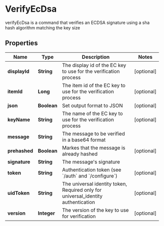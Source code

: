 

# VerifyEcDsa

verifyEcDsa is a command that verifies an ECDSA signature using a sha hash algorithm matching the key size

## Properties

| Name | Type | Description | Notes |
|------------ | ------------- | ------------- | -------------|
|**displayId** | **String** | The display id of the EC key to use for the verification process |  [optional] |
|**itemId** | **Long** | The item id of the EC key to use for the verification process |  [optional] |
|**json** | **Boolean** | Set output format to JSON |  [optional] |
|**keyName** | **String** | The name of the EC key to use for the verification process |  [optional] |
|**message** | **String** | The message to be verified in a base64 format |  |
|**prehashed** | **Boolean** | Markes that the message is already hashed |  [optional] |
|**signature** | **String** | The message&#39;s signature |  |
|**token** | **String** | Authentication token (see &#x60;/auth&#x60; and &#x60;/configure&#x60;) |  [optional] |
|**uidToken** | **String** | The universal identity token, Required only for universal_identity authentication |  [optional] |
|**version** | **Integer** | The version of the key to use for verification |  [optional] |



